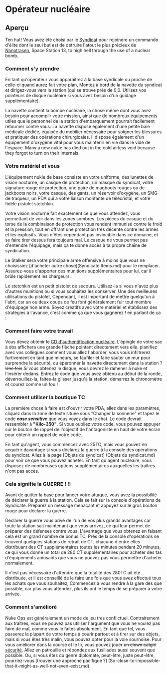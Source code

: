 # Opérateur nucléaire

## Aperçu


Ten hut! Vous avez été choisi par le [Syndicat](Groupes.md) pour rejoindre un commando d'élite dont le seul but est de détruire l'atout le plus précieux de [Nanotrasen](Groupes.md), Space Station 13, to high hell through the use of a nuclear bomb.


### Comment s'y prendre

En tant qu'opérateur vous apparaitrez à la base syndicale ou proche de celle-ci quand aurez fait votre plan,  Montez à bord de la navette du syndicat et dirigez-vous vers la station (qui se trouve près de 0,0. Utilisez vos pointeurs de disque nucléaire si vous avez besoin d'un guidage supplémentaire).

La navette contient la bombe nucléaire, la chose même dont vous avez besoin pour accomplir votre mission, ainsi que de nombreux équipements utiles que le personnel de la station d'embarquement pourrait facilement retourner contre vous. La navette dispose également d'une petite baie médicale dédiée, équipée du mobilier nécessaire pour soigner les blessures et pratiquer des opérations chirurgicales. Il dispose également d'un équipement d'oxygène vital pour vous maintenir en vie dans le vide de l'espace. Many a new nukie has died out in the cold airless void because they forgot to turn on their internals.

### Votre matériel et vous

L'équipement nukie de base consiste en votre uniforme, des lunettes de vision nocturne, un casque de protection, un masque du syndicat, votre signature rouge de protection, une paire de magboots rouges ou de jackboots noirs, votre casque, des gants, un réservoir d'oxygène, un SMG de traqueur, un PDA qui a votre liaison montante de télécristal, et votre fidèle pistolet stetchkin.

Votre vision nocturne fait exactement ce que vous attendez, vous permettant de voir dans les zones sombres. Les pièces du casque et du torse de la combinaison de protection vous rendent immunisé contre le froid et la pression, tout en offrant une protection très décente contre les armes et les explosifs. Vous n'êtes cependant pas invincible dans ce domaine, et se faire tirer dessus fera toujours mal. Le casque ne vous permet pas d'entendre l'équipage, mais ça te donne accès à ta propre chaîne de syndication.

Le Stalker sera votre principale arme offensive à moins que vous ne choisissiez [d'acheter autre chose](Syndicate Items.md) pour le remplacer. Assurez-vous d'apporter des munitions supplémentaires pour lui, car il brûle rapidement les chargeurs.

Le stetchkin est un petit pistolet de secours. Utilisez-la si vous n'avez plus d'autres munitions ou si vous souhaitez les conserver. Une des meilleures utilisations du pistolet, Cependant, il est important de mettre quelqu'un à l'abri, car un ou deux coups de feu font généralement fuir tout membre d'équipage non armé. Soyez créatifs avec votre matériel et établissez des stratégies à l'avance, c'est comme ça que vous gagnerez ! en parlant de ça :

### Comment faire votre travail

Vous devez obtenir le [CD d'authentification nucléaire](Nuclear-Authentication-Disk.md). L'épingle de votre sac à dos affichera une grande flèche pointant directement vers elle. planifiez avec vos collègues comment vous allez l'aborder, vous vous infiltrerez furtivement en tant que mineurs, se faufiler et faire sauter un mur pour surprendre la sécurité, ou éperonner la navette directement dans la station ? <s>Une fois</s> *Si* vous obtenez le disque, vous devrez le ramener à nuke et l'insérer dedans. Entrez le code que vous avez obtenu au début de la ronde, déverrouillez-la, faites-la glisser jusqu'à la station, démarrez le chronomètre et courez comme un fou !

### Comment utiliser la boutique TC

La première chose à faire est d'ouvrir votre PDA, allez dans les paramètres, cliquez dans la zone de texte située sous "Changer la sonnerie" et tapez le code ***case sensitive*** que vous voyez dans le chat. Le code devrait ressembler à **"Kilo-350"**. Si vous oubliez votre code, vous pouvez appuyer sur le bouton de rappel de l'objectif de l'antagoniste en haut de votre écran pour obtenir un rappel de votre code.

En tant qu'agent, vous commencez avec 25TC, mais vous pouvez en acquérir davantage si vous déclarez la guerre à la console des opérations du syndicat. Allez à la page [Objets du syndicat] (Objets du syndicat.md) pour voir ce que vous pouvez acheter. En tant qu'agent nucléaire, vous disposez de nombreuses options supplémentaires auxquelles les traîtres n'ont pas accès.

### Cela signifie la GUERRE ! !!

Avant de quitter la base pour lancer votre attaque, vous avez la possibilité de déclarer la guerre à la station. Cela se fait sur la console d'opérations de Syndicate. Préparez un message menaçant et appuyez sur le gros bouton rouge pour déclarer la guerre.

Déclarer la guerre vous prive de l'un de vos plus grands avantages car toute la station sait maintenant que vous arrivez, ce qui leur permet de préparer des défenses contre vous. L'avantage que vous obtenez en faisant cela est un grand nombre de bonus TC; Près de la console d'opérations se trouvent quelques stations de retrait de CT, chacune d'entre elles distribuant des CT supplémentaires toutes les minutes pendant 20 minutes, ce qui vous donne un total de 280 CT supplémentaires pour acheter des tas d'équipements amusants que vous ne pouvez pas vous permettre d'acheter normalement.

Il n'est pas nécessaire d'attendre que la totalité des 280TC ait été distribuée, et il est conseillé de le faire une fois que vous avez effectué tous les achats que vous souhaitez, Commencez à vous rendre à la gare dès que possible, car plus vous attendez, plus ils ont le temps de se préparer à votre arrivée.

### Comment s'amélioré

Nuke Ops est généralement un mode de jeu très conflictuel. Contrairement aux traîtres, vous ne pouvez pas utiliser l'argument que vous ne voulez pas faire de mal, comme vous le faites absolument. En tant que tel, vous passerez la plupart de votre temps à courir partout et à tirer sur des objets, mais si vous êtes très malin, vous pouvez opter pour la voie sournoise. Pour vous améliorer dans la course et le tir, vous pouvez jouer <s>un clown catgirl</s> [sécurité](Security.md). Allez en patrouille et répondez aux fusillades aussi souvent que possible. Ou, si vous êtes du genre diplomate, peut-être, juste peut-être, pourriez-vous [trouver une approche pacifique ?] (So-close-to-impossible-that-it-might-as-well-not-even-exist.md)

